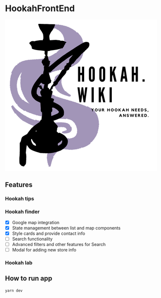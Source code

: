 # HookahFrontEnd

![Logo](./src/assets/logo.png)

## Features

### Hookah tips
### Hookah finder
- [x] Google map integration
- [x] State management between list and map components
- [x] Style cards and provide contact info
- [ ] Search functionality
- [ ] Advanced filters and other features for Search
- [ ] Modal for adding new store info

### Hookah lab

## How to run app

`yarn dev`
